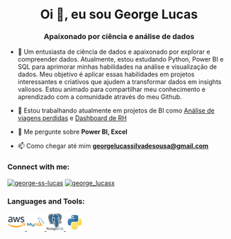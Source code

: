 <h1 align="center">Oi 👋, eu sou George Lucas</h1>
<h3 align="center">Apaixonado por ciência e análise de dados</h3>

- 🌱 Um entusiasta de ciência de dados e apaixonado por explorar e compreender dados. Atualmente, estou estudando Python, Power BI e SQL para aprimorar minhas habilidades na análise e visualização de dados. Meu objetivo é aplicar essas habilidades em projetos interessantes e criativos que ajudem a transformar dados em insights valiosos. Estou animado para compartilhar meu conhecimento e aprendizado com a comunidade através do meu Github.

- 👀 Estou trabalhando atualmente em projetos de BI como [Análise de viagens perdidas](https://app.powerbi.com/view?r=eyJrIjoiNGRhMTQyMWItZDNjMy00MWRjLWExNjctMmQ5ZmUyOWI5NTUyIiwidCI6ImY5OTY5OGY2LTAyNWMtNGZhZi05MjNiLTQzMTVlZWMyYTRmMiJ9&pageName=ReportSection) e [Dashboard de RH](https://app.powerbi.com/view?r=eyJrIjoiMTdkZjkzNzktNDA3Zi00NTI4LWJhNGEtMWMwYjA1ZGI3Y2JiIiwidCI6ImY5OTY5OGY2LTAyNWMtNGZhZi05MjNiLTQzMTVlZWMyYTRmMiJ9)

- 💬 Me pergunte sobre **Power BI, Excel**

- 📫 Como chegar até mim **georgelucassilvadesousa@gmail.com**

<h3 align="left">Connect with me:</h3>
<p align="left">
<a href="https://linkedin.com/in/george-ss-lucas" target="blank"><img align="center" src="https://raw.githubusercontent.com/rahuldkjain/github-profile-readme-generator/master/src/images/icons/Social/linked-in-alt.svg" alt="george-ss-lucas" height="30" width="40" /></a>
<a href="https://instagram.com/george_lucasx" target="blank"><img align="center" src="https://raw.githubusercontent.com/rahuldkjain/github-profile-readme-generator/master/src/images/icons/Social/instagram.svg" alt="george_lucasx" height="30" width="40" /></a>
</p>

<h3 align="left">Languages and Tools:</h3>
<p align="left"> <a href="https://aws.amazon.com" target="_blank" rel="noreferrer"> <img src="https://raw.githubusercontent.com/devicons/devicon/master/icons/amazonwebservices/amazonwebservices-original-wordmark.svg" alt="aws" width="40" height="40"/> </a> <a href="https://www.mysql.com/" target="_blank" rel="noreferrer"> <img src="https://raw.githubusercontent.com/devicons/devicon/master/icons/mysql/mysql-original-wordmark.svg" alt="mysql" width="40" height="40"/> </a> <a href="https://www.postgresql.org" target="_blank" rel="noreferrer"> <img src="https://raw.githubusercontent.com/devicons/devicon/master/icons/postgresql/postgresql-original-wordmark.svg" alt="postgresql" width="40" height="40"/> </a> <a href="https://www.python.org" target="_blank" rel="noreferrer"> <img src="https://raw.githubusercontent.com/devicons/devicon/master/icons/python/python-original.svg" alt="python" width="40" height="40"/> </a> </p>



<!---

- 👋 Hi, I’m @Durdlock
- 👀 I’m interested in ...
- 🌱 I’m currently learning ...
- 💞️ I’m looking to collaborate on ...
- 📫 How to reach me ...


Durdlock/Durdlock is a ✨ special ✨ repository because its `README.md` (this file) appears on your GitHub profile.
You can click the Preview link to take a look at your changes.
--->
